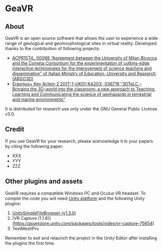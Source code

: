 # GeaVR

## **About**  
GeaVR is an open source software that allows the user to experience a wide range of geological and geomorphological sites in virtual reality. 
Developed thanks to the contribution of following projects:
- [ACPR15T4_ 00098 “Agreement between the University of Milan Bicocca and the Cometa Consortium for the experimentation of cutting-edge interactive technologies for the improvement of science teaching and dissemination” of Italian Ministry of Education, University and Research (ARGO3D)](https://argo3d.unimib.it/)
- [Erasmus+ Key Action 2 2017-1-UK01-KA203- 036719 “3DTeLC – Bringing the 3D-world into the classroom: a new approach to Teaching, Learning and Communicating the science of geohazards in terrestrial and marine environments”](https://www.3dtelc.com/)


It is distributed for research use only under the GNU General Public License v3.0. 

## **Credit**
If you use GeaVR for your research, please acknowledge it in your papers by citing the following paper:
- XXX
- YYY
- ZZZ

## Other plugins and assets
GeaVR requires a compatible Windows PC and Oculus VR headset.
To compile the code you will need [Unity platform](https://unity.com) and the following Unity plugins:

1) [UnitySimpleFileBrowser (v1.3.0)](https://github.com/yasirkula/UnitySimpleFileBrowser/releases/download/v1.3.0/SimpleFileBrowser.unitypackage)
2) [VR Capture (1.1.6)] (https://assetstore.unity.com/packages/tools/video/vr-capture-75654)
3) TextMeshPro


Remember to exit and relaunch the project in the Unity Editor after installing the plugins the first time.

